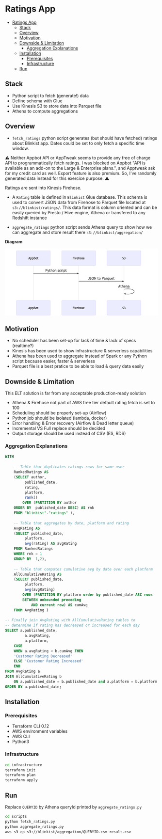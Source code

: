 # Ratings App

- [Ratings App](#ratings-app)
  - [Stack](#stack)
  - [Overview](#overview)
  - [Motivation](#motivation)
  - [Downside & Limitation](#downside--limitation)
    - [Aggregation Explanations](#aggregation-explanations)
  - [Installation](#installation)
    - [Prerequisites](#prerequisites)
    - [Infrastructure](#infrastructure)
  - [Run](#run)

## Stack

- Python script to fetch (generate!) data
- Define schema with Glue
- Use Kinesis S3 to store data into Parquet file
- Athena to compute aggregations

## Overview

- `fetch_ratings` python script generates (but should have fetched) ratings about Blinkist app. Dates could be set to only fetch a specific time window.

⚠️ Neither Appbot API or AppTweak seems to provide any free of charge API to programmatically fetch ratings. I was blocked on Appbot "API is available as an add-on to the Large & Enterprise plans.", and Apptweak ask for my credit card as well. Export feature is also premium. So, I've randomly generated data instead for this exercice purpose. ⚠️ 

Ratings are sent into Kinesis Firehose.

- A `Rating` table is defined in `Blinkist` Glue database. This schema is used to convert JSON data from Firehose to Parquet file located at `s3://blinkist/ratings/`. This data format is column oriented and can be easily queried by Presto / Hive engine, Athena or transfered to any Redshift instance


- `aggregate_ratings` python script sends Athena query to show how we can aggregate and store result there `s3://blinkist/aggregation/`

**Diagram**

[![Diagram](./diagram.png)]()

## Motivation

- No scheduler has been set-up for lack of time & lack of specs (realtime?)
- Kinesis has been used to show infrastructure & serverless capabilities
- Athena has been used to aggregate instead of Spark or any Python script because easier, faster & serverless
- Parquet file is a best pratice to be able to load & query data easily

## Downside & Limitation

This ELT solution is far from any acceptable production-ready solution

- Athena & Firehose not part of AWS free tier default rating fetch is set to 100
- Scheduling should be properly set-up (Airflow)
- Python job should be isolated (lambda, docker)
- Error handling & Error recovery (Airflow & Dead letter queue)
- Incremental VS Full replace should be decided
- Output storage should be used instead of CSV (ES, RDS)


### Aggregation Explanations


```sql
WITH 

    -- Table that duplicates ratings rows for same user
    RankedRatings AS 
    (SELECT author,
         published_date,
         rating,
         platform,
         rank()
        OVER (PARTITION BY author
    ORDER BY  published_date DESC) AS rnk
    FROM "blinkist"."ratings" ), 
    
    -- Table that aggregates by date, platform and rating
    AvgRating AS 
    (SELECT published_date,
         platform,
         avg(rating) AS avgRating
    FROM RankedRatings
    WHERE rnk = 1
    GROUP BY  1,2), 
    
    -- Table that computes cumulative avg by date over each platform
    AllCumulativeRating AS 
    (SELECT published_date,
         platform,
         avg(avgRating)
        OVER (PARTITION BY platform order by published_date ASC rows
        BETWEEN unbounded preceding
            AND current row) AS cumAvg
    FROM AvgRating )
    
-- Finally join AvgRating with AllCumulativeRating tables to 
-- determine if rating has decreased or increased for each day
SELECT a.published_date,
         a.avgRating,
         a.platform,     
    CASE
    WHEN a.avgRating < b.cumAvg THEN
    'Customer Rating Decreased'
    ELSE 'Customer Rating Increased'
    END
FROM AvgRating a
JOIN AllCumulativeRating b
    ON a.published_date = b.published_date and a.platform = b.platform
ORDER BY a.published_date;
```

## Installation

### Prerequisites

- Terraform CLI 0.12
- AWS environment variables
- AWS CLI
- Python3   

### Infrastructure

```bash
cd infrastructure
terraform init
terraform plan
terraform apply
```

## Run

Replace `QUERYID` by Athena queryId printed by `aggregate_ratings.py`

```bash 
cd scripts
python fetch_ratings.py
python aggregate_ratings.py
aws s3 cp s3://blinkist/aggregation/QUERYID.csv result.csv

```
